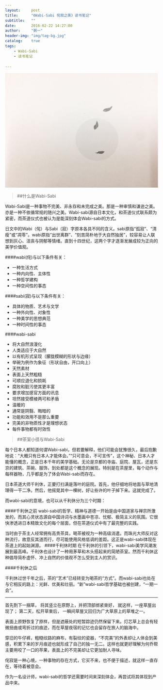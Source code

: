 ```yaml
---
layout:     post
title:      "《Wabi-Sabi 侘寂之美》读书笔记"
subtitle:   ""
date:       2016-02-22 14:27:00
author:     "粥一"
header-img: "img/tag-bg.jpg"
catalog:	true
tags:
    - Wabi-Sabi
    - 读书笔记
    
---
```

![侘寂之美](/img/in-post/2016-02-22.png)

>##什么是Wabi-Sabi

Wabi-Sabi是一种事物不完美、非永存和未完成之美。那是一种审慎和谦逊之美。亦是一种不依循常规的随兴之美。Wabi-sabi源自日本文化，和茶道仪式联系颇为紧密，而茶道仪式也被认为是能深刻体会Wabi-sabi的方式。

日文中的Wabi（侘）与Sabi（寂）字原本各具不同的含义。sabi原指“孤寂”、“清瘦”或“凋零”。wabi原指“出世离群”、“刻苦简朴地于大自然独居”，较容易让人联想到灰心、沮丧与阴郁等情绪。直到十四世纪，这两个字才逐渐发展成较为正向的美学价值观。

####wabi(侘)与以下条件有关：
* 一种生活方式
* 一种内向性、主体性
* 一种哲学建构
* 一种空间性的事态

####sabi(寂)与以下条件有关：
* 具体的物质、艺术与文学
* 一种外向性、对象性
* 一种美学的思想典范
* 一种时间性的事态

####wabi-sabi
* 将大自然浪漫化
* 人类适应于大自然
* 以有机形式呈现（朦胧模糊的形状与边缘）
* 举碗为例作为象征（形状自由，开口向上）
* 天然素材
* 表面上天然粗糙
* 可顺应退化和损耗
* 腐败和脏污使其更丰富
* 要求增加感官方面的讯息
* 坦然接受模棱两可和矛盾
* 温暖的
* 通常是阴翳、晦暗的
* 功能和效用不是那么重要
* 完美的非物质性才是理想状态
* 每件事物都有时效性

>##茶室小径与Wabi-Sabi

每个日本人都知道何谓Wabi-sabi，但若要解释，他们可能会犹豫很久，最后抱歉地说：“大概只有日本人才能体会。”“只可意会，不可言传”，这个神秘、日本人才能懂的概念，正是日本千年的美学基础。无论是京都的寺庙、庭院、屋瓦，还是东京的建筑、茶碗、服饰，到处都是这个概念的展现。特别是在茶屋里，每个动作与每样器物，几乎都是为了体会Wabi-sabi而存在。

日本茶道大师千利休，正要打扫满是落叶的庭院。首先，他仔细地将地面与草地清理得一干二净。然后，他摇晃其中一棵树，好让些许的叶子掉下来。这就完成了。

而wabi-sabi的意境，也可以从千利休分为三个时期：

####千利休之前
wabi-sabi的哲学、精神与道德一开始是由中国道家与禅宗所激发的，而其心灵状态源自中国诗词与水墨画中苍凉、忧郁、极简主义的氛围。它很快渗透进日本精致文化的每个层面，但在茶道仪式中有了最完整的实践。

当时由于茶主人经常拥有高贵茶具，喝茶被视为一种高级消遣。而珠光大师反对这种流行，故意反其道而行，尽可能使用风格低调的差距。这正是wabi-sabi体现在茶道上的起始渊源。
####千利休时期
在千利休的引领下，wabi-sabi美学风潮发展到最高峰。千利休也设计了一种用茅草和木头搭起来的简陋茶室。然而千利休这种倡导简朴虚怀、冲上自然的价值观不怎么受到主人的赏识。

####千利休之后

千利休过世千年之后，茶的“艺术”已经转变为喝茶的“方式”。而wabi-sabi也处在与它相反的路上：光鲜、优美和壮丽。“新”wabi-sabi哲学基础也被创建，“一期一会”。
___
首先割下一捆草，
将其竖立在原野上，并把顶部绑紧束好，
就这样，一座草屋出现了；
第二天，松开草束后，
一瞬间草屋又回归为广大草原上的草堆之一。

表面上原野恢复了原样，但是遮蔽处的短暂踪迹仍然保留下来。灯芯草上总会有轻微扭曲或弯折过的痕迹，而在草屋夜宿的记忆也会留存在旅人的脑海中。

穿旧的牛仔裤，粗糙纹路的麻布，有裂纹的瓷器，“不完美”的外表却让人体会到美感，积累下来的岁月痕迹也就形成了自己的独一无二。这样也就更好理解为何乔帮主要用咬了一口的苹果，表面上的不完美却让它更加耐人寻味。

侘寂是一种心境，一种事物的存在方式，它买不来，也不便于描述，就这样一直存在，等待着被意会。

作为一名设计师，wabi-sabi的哲学还需要时间来深刻体会，再尝试将其体现到产品中来。